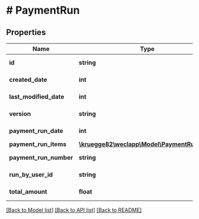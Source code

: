 # # PaymentRun

## Properties

Name | Type | Description | Notes
------------ | ------------- | ------------- | -------------
**id** | **string** |  | [optional] [readonly]
**created_date** | **int** |  | [optional] [readonly]
**last_modified_date** | **int** |  | [optional] [readonly]
**version** | **string** |  | [optional] [readonly]
**payment_run_date** | **int** |  | [optional] [readonly]
**payment_run_items** | [**\kruegge82\weclapp\Model\PaymentRunItem[]**](PaymentRunItem.md) |  | [optional]
**payment_run_number** | **string** |  | [optional] [readonly]
**run_by_user_id** | **string** |  | [optional] [readonly]
**total_amount** | **float** |  | [optional] [readonly]

[[Back to Model list]](../../README.md#models) [[Back to API list]](../../README.md#endpoints) [[Back to README]](../../README.md)
